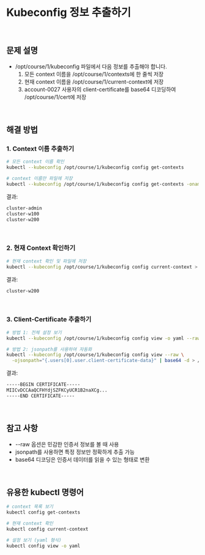 # Kubeconfig 정보 추출하기

<br/>

## 문제 설명
- /opt/course/1/kubeconfig 파일에서 다음 정보를 추출해야 합니다.
  1. 모든 context 이름을 /opt/course/1/contexts에 한 줄씩 저장
  2. 현재 context 이름을 /opt/course/1/current-context에 저장
  3. account-0027 사용자의 client-certificate를 base64 디코딩하여 /opt/course/1/cert에 저장

<br/>

## 해결 방법

### 1. Context 이름 추출하기

```bash
# 모든 context 이름 확인
kubectl --kubeconfig /opt/course/1/kubeconfig config get-contexts

# context 이름만 파일에 저장
kubectl --kubeconfig /opt/course/1/kubeconfig config get-contexts -oname > /opt/course/1/contexts
```

결과:
```bash
cluster-admin
cluster-w100
cluster-w200
```

<br/>

### 2. 현재 Context 확인하기

```bash
# 현재 context 확인 및 파일에 저장
kubectl --kubeconfig /opt/course/1/kubeconfig config current-context > /opt/course/1/current-context
```

결과:
```bash
cluster-w200
```

<br/>

### 3. Client-Certificate 추출하기

```bash
# 방법 1: 전체 설정 보기
kubectl --kubeconfig /opt/course/1/kubeconfig config view -o yaml --raw

# 방법 2: jsonpath를 사용하여 자동화
kubectl --kubeconfig /opt/course/1/kubeconfig config view --raw \
  -ojsonpath="{.users[0].user.client-certificate-data}" | base64 -d > /opt/course/1/cert
```

결과:
```bash
-----BEGIN CERTIFICATE-----
MIICvDCCAaQCFHYdjSZFKCyUCR1B2naXCg...
-----END CERTIFICATE-----
```

<br/>

## 참고 사항
- --raw 옵션은 민감한 인증서 정보를 볼 때 사용
- jsonpath를 사용하면 특정 정보만 정확하게 추출 가능
- base64 디코딩은 인증서 데이터를 읽을 수 있는 형태로 변환

<br/>

## 유용한 kubectl 명령어
```bash
# context 목록 보기
kubectl config get-contexts

# 현재 context 확인
kubectl config current-context

# 설정 보기 (yaml 형식)
kubectl config view -o yaml
```